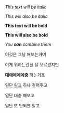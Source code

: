 
*This text will be italic*

_This will also be italic_

**This text will be bold**

__This will also be bold__

*You **can** combine them*

이것은 그냥 해보는거여

이게 뭐하는건진 잘 모르겠지만

**대에에에에충** 하는거죠 

일단 [링크](http://naver.com) 하나 걸어주고

일단 대충 해보고

일단 또 안되면 말고
